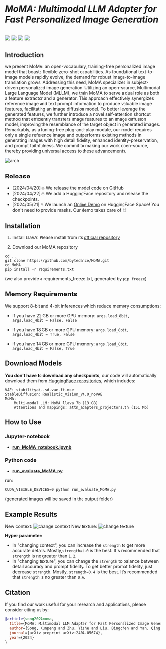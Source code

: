 # ___***MoMA: Multimodal LLM Adapter for Fast Personalized Image Generation***___

<a href='https://moma-adapter.github.io/'><img src='https://img.shields.io/badge/Project-Page-green'></a> 
<a href='https://arxiv.org/abs/2404.05674'><img src='https://img.shields.io/badge/Technique-Report-red'></a> 
<a href='https://huggingface.co/KunpengSong/MoMA_llava_7b/tree/main'><img src='https://img.shields.io/badge/%F0%9F%A4%97%20Hugging%20Face-Model-blue'></a>
<a href='https://huggingface.co/spaces/yizhezhu/MoMA_zeroGPU'><img src='https://img.shields.io/badge/Online-Demo-orange'></a> 
---


## Introduction

we present MoMA: an open-vocabulary, training-free personalized image model that boasts flexible zero-shot capabilities. As foundational text-to-image models rapidly evolve, the demand for robust image-to-image translation grows. Addressing this need, MoMA specializes in subject-driven personalized image generation. Utilizing an open-source, Multimodal Large Language Model (MLLM), we train MoMA to serve a dual role as both a feature extractor and a generator. This approach effectively synergizes reference image and text prompt information to produce valuable image features, facilitating an image diffusion model. To better leverage the generated features, we further introduce a novel self-attention shortcut method that efficiently transfers image features to an image diffusion model, improving the resemblance of the target object in generated images. Remarkably, as a tuning-free plug-and-play module, our model requires only a single reference image and outperforms existing methods in generating images with high detail fidelity, enhanced identity-preservation, and prompt faithfulness. We commit to making our work open-source, thereby providing universal access to these advancements.

![arch](assets/model.png)

## Release
- [2024/04/20] 🔥 We release the model code on GitHub.
- [2024/04/22] 🔥 We add a HuggingFace repository and release the checkpoints.
- [2024/05/21] 🔥 We launch an [Online Demo](https://huggingface.co/spaces/yizhezhu/MoMA_demo) on HuggingFace Space! You don't need to provide masks. Our demo takes care of it!


## Installation
1. Install LlaVA: 
Please install from its [official repository](https://github.com/haotian-liu/LLaVA#install)

2. Download our MoMA repository

```
cd ..
git clone https://github.com/bytedance/MoMA.git
cd MoMA
pip install -r requirements.txt
```

(we also provide a requirements_freeze.txt, generated by ```pip freeze```)


## Memory Requirements
We support 8-bit and 4-bit inferences which reduce memory consumptions: 
+ If you have 22 GB or more GPU memory:
```args.load_8bit, args.load_4bit = False, False```

+ If you have 18 GB or more GPU memory:
```args.load_8bit, args.load_4bit = True, False```

+ If you have 14 GB or more GPU memory:
```args.load_8bit, args.load_4bit = False, True```



## Download Models

**You don't have to download any checkpoints**, our code will automatically download them from [HuggingFace repositories](https://huggingface.co/KunpengSong/MoMA_llava_7b/tree/main), which includes:
```
VAE: stabilityai--sd-vae-ft-mse
StableDiffusion: Realistic_Vision_V4.0_noVAE
MoMA: 
    Multi-modal LLM: MoMA_llava_7b (13 GB)
    Attentions and mappings: attn_adapters_projectors.th (151 Mb)
```

## How to Use

### Jupyter-notebook
+ [**run_MoMA_notebook.ipynb**](run_MoMA_notebook.ipynb)


### Python code
+ [**run_evaluate_MoMA.py**](run_evaluate_MoMA.py)

run:

```CUDA_VISIBLE_DEVICES=0 python run_evaluate_MoMA.py```

(generated images will be saved in the output folder)


## Example Results
New context:
![change context](assets/context.png)
New texture:
![change texture](assets/texture.png)


**Hyper parameter:**
- In "changing context", you can increase the `strength` to get more accurate details. Mostly,`strength=1.0` is the best. It's recommended that `strength` is no greater than `1.2`.
- In "changing texture", you can change the `strength` to balance between detail accuracy and prompt fidelity. To get better prompt fidelity, just decrease `strength`. Mostly, `strength=0.4` is the best. It's recommended that `strength` is no greater than `0.6`.


## Citation
If you find our work useful for your research and applications, please consider citing us by:
```BibTeX
@article{song2024moma,
  title={MoMA: Multimodal LLM Adapter for Fast Personalized Image Generation},
  author={Song, Kunpeng and Zhu, Yizhe and Liu, Bingchen and Yan, Qing and Elgammal, Ahmed and Yang, Xiao},
  journal={arXiv preprint arXiv:2404.05674},
  year={2024}
}
```
